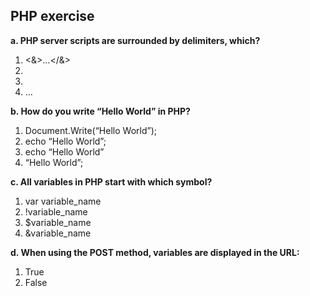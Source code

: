 ## PHP exercise

__a. PHP server scripts are surrounded by delimiters, which?__

1. <&>…</&>
2. <?php…?>
3. <script></script>
4. <?php>…</?>


__b. How do you write “Hello World” in PHP?__
1. Document.Write(“Hello World”);
2. echo “Hello World”;
3. echo “Hello World”
4. “Hello World”;


__c. All variables in PHP start with which symbol?__
1. var variable_name
2. !variable_name
3. $variable_name
4. &variable_name
 

__d. When using the POST method, variables are displayed in the URL:__
1. True
2. False
